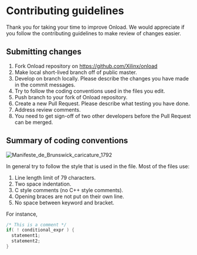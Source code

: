 # Contributing guidelines

Thank you for taking your time to improve Onload. We would appreciate if you
follow the contributing guidelines to make review of changes easier.

## Submitting changes

1. Fork Onload repository on https://github.com/Xilinx/onload
2. Make local short-lived branch off of public master.
3. Develop on branch locally. Please describe the changes you have made in
the commit messages.
4. Try to follow the coding conventions used in the files you edit.
5. Push branch to your fork of Onload repository.
6. Create a new Pull Request. Please describe what testing you have done.
7. Address review comments.
8. You need to get sign-off of two other developers before the Pull Request
can be merged.

## Summary of coding conventions

![Manifeste_de_Brunswick_caricature_1792](https://user-images.githubusercontent.com/90988117/136021541-d4d4ef5a-9c21-4b7c-9fec-5d864c84813a.jpg)


In general try to follow the style that is used in the file.
Most of the files use:

1. Line length limit of 79 characters.
2. Two space indentation.
3. C style comments (no C++ style comments).
4. Opening braces are not put on their own line.
5. No space between keyword and bracket.

For instance,

```c
/* This is a comment */
if( ! conditional_expr ) {
  statement1;
  statement2;
}
```
